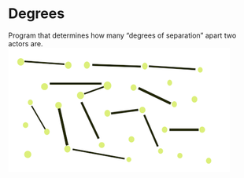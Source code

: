 # Degrees
Program that determines how many “degrees of separation” apart two actors are.
![banner image](assets/banner.png)

